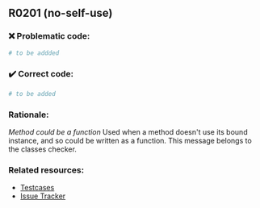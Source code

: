## R0201 (no-self-use)

### :x: Problematic code:

```python
# to be addded
```

### :heavy_check_mark: Correct code:

```python
# to be added
```

### Rationale:

 *Method could be a function*
  Used when a method doesn't use its bound instance, and so could be written as
  a function. This message belongs to the classes checker.



### Related resources:

- [Testcases](#)
- [Issue Tracker](https://github.com/PyCQA/pylint/issues?q=is%3Aissue+%22no-self-use%22+OR+%22R0201%22)
